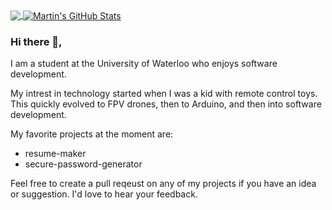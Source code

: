 <a href="https://github.com/BrainyShadow/BrainyShadow">
  <img  align="center" src="https://github-readme-stats.vercel.app/api/top-langs/?username=BrainyShadow&hide=css,html,tex&title_color=ffffff&text_color=c9cacc&icon_color=2bbc8a&bg_color=1d1f21&langs_count=3" />
</a>
<a href="https://github.com/BrainyShadow/BrainyShadow">
  <img  align="center" src="https://github-readme-stats.vercel.app/api?username=BrainyShadow&show_icons=true&line_height=27&count_private=true&title_color=ffffff&text_color=c9cacc&icon_color=2bbc8a&bg_color=1d1f21" alt="Martin's GitHub Stats" />
</a>

### Hi there 👋,

I am a student at the University of Waterloo who enjoys software development.

My intrest in technology started when I was a kid with remote control toys. This quickly evolved to FPV drones, then to Arduino, and then into software development.

My favorite projects at the moment are: 

- resume-maker
- secure-password-generator

Feel free to create a pull reqeust on any of my projects if you have an idea or suggestion. I'd love to hear your feedback.


<!--
**BrainyShadow/BrainyShadow** is a ✨ _special_ ✨ repository because its `README.md` (this file) appears on your GitHub profile.

Here are some ideas to get you started:

- 🔭 I’m currently working on ...
- 🌱 I’m currently learning ...
- 👯 I’m looking to collaborate on ...
- 🤔 I’m looking for help with ...
- 💬 Ask me about ...
- 📫 How to reach me: ...
- 😄 Pronouns: ...
- ⚡ Fun fact: ...
-->
